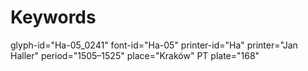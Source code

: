 # Keywords
glyph-id="Ha-05_0241"
font-id="Ha-05"
printer-id="Ha"
printer="Jan Haller"
period="1505–1525"
place="Kraków"
PT plate="168"
